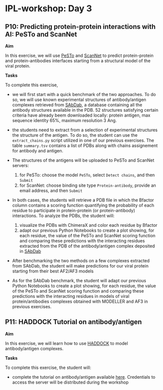 # IPL-workshop: Day 3

## <a name="P10"></a>P10: Predicting protein-protein interactions with AI: PeSTo and ScanNet

**Aim**

In this exercise, we will use [PeSTo](https://pesto.epfl.ch/) and [ScanNet](http://bioinfo3d.cs.tau.ac.il/ScanNet/) to predict protein-protein and protein-antibodies interfaces starting from a structural model of the viral protein.  

**Tasks**

To complete this exercise,

* we will first start with a quick benchmark of the two approaches. To do so, we will use known experimental structures of antibody/antigen complexes retrieved from [SAbDab](https://opig.stats.ox.ac.uk/webapps/sabdab-sabpred/sabdab), a database containing all the antibody structures available in the PDB. 52 structures satisfying certain criteria have already beem downloaded locally: protein antigen, max sequence identity 65%, maximum resolution 3 Ang.

* the students need to extract from a selection of experimental structures the structure of the antigen. To do so, the student can use the ```extract_chains.py``` script utilized in one of our previous exercises. The table ```summary.tsv``` contains a list of PDBs along with chains assignement for antibody and antigen.

* The structures of the antigens will be uploaded to PeSTo and ScanNet servers:
  1. for PeSTo: choose the model ```PeSTo```, select ```Detect chains```, and then ```Submit```
  2. for ScanNet: choose binding site type ```Protein-antibody```,  provide an email address, and then ```Submit```

* In both cases, the students will retrieve a PDB file in which the Bfactor column contains a scoring function quantifying the probability of each residue to participate in protein-protein (or protein-antibody) interactions. To analyze the PDBs, the student will:
  1. visualize the PDBs with ChimeraX and color each residue by Bfactor 
  2. adapt our previous Python Notebooks to create a plot showing, for each residue, the value of the PeSTo and ScanNet scoring function and comparing these predictions with the interacting residues extracted from the PDB of the antibody/antigen complex deposited in [SAbDab](https://opig.stats.ox.ac.uk/webapps/sabdab-sabpred/sabdab)

* After benchmarking the two methods on a few complexes extracted from SAbDab, the student will make predictions for our viral protein starting from their best AF2/AF3 models

* As for the SAbDab benchmark, the student will adapt our previous Python Notebooks to create a plot showing, for each residue, the value of the PeSTo and ScanNet scoring function and comparing these predictions with the interacting residues in models of viral protein/antibodies complexes obtained with MODELLER and AF3 in previous exercises.


## <a name="P11"></a>P11: HADDOCK Tutorial on antibody/antigen

**Aim**

In this exercise, we will learn how to use [HADDOCK](https://rascar.science.uu.nl/haddock2.4/) to model antibody/antigen complexes. 

**Tasks**

To complete this exercise, the student will:

* complete the tutorial on antibody/antigen available [here](https://www.bonvinlab.org/education/HADDOCK24/HADDOCK24-antibody-antigen-basic/). Credentials to access the server will be distributed during the workshop
